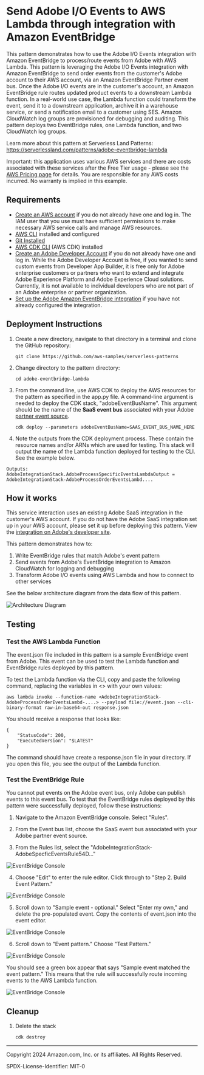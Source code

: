 # Send Adobe I/O Events to AWS Lambda through integration with Amazon EventBridge

This pattern demonstrates how to use the Adobe I/O Events integration with Amazon EventBridge to process/route events from Adobe with AWS Lambda. This pattern is leveraging the Adobe I/O Events integration with Amazon EventBridge to send order events from the customer's Adobe account to their AWS account, via an Amazon EventBridge Partner event bus. Once the Adobe I/O events are in the customer's account, an Amazon EventBridge rule routes updated product events to a downstream Lambda function. In a real-world use case, the Lambda function could transform the event, send it to a downstream application, archive it in a warehouse service, or send a notification email to a customer using SES. Amazon CloudWatch log groups are provisioned for debugging and auditing. This pattern deploys two EventBridge rules, one Lambda function, and two CloudWatch log groups.
    
Learn more about this pattern at Serverless Land Patterns: https://serverlessland.com/patterns/adobe-eventbridge-lambda

Important: this application uses various AWS services and there are costs associated with these services after the Free Tier usage - please see the [AWS Pricing page](https://aws.amazon.com/pricing/) for details. You are responsible for any AWS costs incurred. No warranty is implied in this example.

## Requirements

* [Create an AWS account](https://portal.aws.amazon.com/gp/aws/developer/registration/index.html) if you do not already have one and log in. The IAM user that you use must have sufficient permissions to make necessary AWS service calls and manage AWS resources.
* [AWS CLI](https://docs.aws.amazon.com/cli/latest/userguide/install-cliv2.html) installed and configured
* [Git Installed](https://git-scm.com/book/en/v2/Getting-Started-Installing-Git)
* [AWS CDK CLI](https://docs.aws.amazon.com/cdk/v2/guide/getting_started.html) (AWS CDK) installed
* [Create an Adobe Developer Account](https://www.adobe.com/sign/developer-form.html) if you do not already have one and log in. While the Adobe Developer Account is free, if you wanted to send custom events from Developer App Builder, it is free only for Adobe enterprise customers or partners who want to extend and integrate Adobe Experience Platform and Adobe Experience Cloud solutions. Currently, it is not available to individual developers who are not part of an Adobe enterprise or partner organization.
* [Set up the Adobe Amazon EventBridge integration](https://developer.adobe.com/events/docs/guides/amazon_eventbridge/) if you have not already configured the integration.


## Deployment Instructions

1. Create a new directory, navigate to that directory in a terminal and clone the GitHub repository:
    ``` 
    git clone https://github.com/aws-samples/serverless-patterns
    ```
2. Change directory to the pattern directory:
    ```
    cd adobe-eventbridge-lambda
    ```
3. From the command line, use AWS CDK to deploy the AWS resources for the pattern as specified in the app.py file. A command-line argument is needed to deploy the CDK stack, "adobeEventBusName". This argument should be the name of the **SaaS event bus** associated with your Adobe [partner event source](https://docs.aws.amazon.com/eventbridge/latest/userguide/eb-saas.html).
    ```
    cdk deploy --parameters adobeEventBusName=SAAS_EVENT_BUS_NAME_HERE
    ```

4. Note the outputs from the CDK deployment process. These contain the resource names and/or ARNs which are used for testing. This stack will output the name of the Lambda function deployed for testing to the CLI. See the example below. 

```
Outputs:
AdobeIntegrationStack.AdobeProcessSpecificEventsLambdaOutput = AdobeIntegrationStack-AdobeProcessOrderEventsLambd....
```

## How it works

This service interaction uses an existing Adobe SaaS integration in the customer's AWS account. If you do not have the Adobe SaaS integration set up in your AWS account, please set it up before deploying this pattern. View the [integration on Adobe's developer site](https://developer.adobe.com/events/docs/guides/amazon_eventbridge/).

This pattern demonstrates how to:
1. Write EventBridge rules that match Adobe's event pattern
2. Send events from Adobe's EventBridge integration to Amazon CloudWatch for logging and debugging
3. Transform Adobe I/O events using AWS Lambda and how to connect to other services 

See the below architecture diagram from the data flow of this pattern. 

![Architecture Diagram](./img/readme-arch-diagram.pngreadme-arch-diagram.png)

## Testing

### Test the AWS Lambda Function

The event.json file included in this pattern is a sample EventBridge event from Adobe. This event can be used to test the Lambda function and EventBridge rules deployed by this pattern.

To test the Lambda function via the CLI, copy and paste the following command, replacing the variables in <> with your own values:
```
aws lambda invoke --function-name <AdobeIntegrationStack-AdobeProcessOrderEventsLambd-....> --payload file://event.json --cli-binary-format raw-in-base64-out response.json
```

You should receive a response that looks like: 
```
{
    "StatusCode": 200,
    "ExecutedVersion": "$LATEST"
}
```

The command should have create a response.json file in your directory. If you open this file, you see the output of the Lambda function.  

### Test the EventBridge Rule

You cannot put events on the Adobe event bus, only Adobe can publish events to this event bus. To test that the EventBridge rules deployed by this pattern were successfully deployed, follow these instructions: 

1. Navigate to the Amazon EventBridge console. Select "Rules". 

2. From the Event bus list, choose the SaaS event bus associated with your Adobe partner event source. 

3. From the Rules list, select the "AdobeIntegrationStack-AdobeSpecficEventsRule54D..." 

![EventBridge Console](./img/EBconsole-rules.png)

4. Choose "Edit" to enter the rule editor. Click through to "Step 2. Build Event Pattern." 

![EventBridge Console](./img/BuildEvent.png)

5. Scroll down to "Sample event - optional." Select "Enter my own," and delete the pre-populated event. Copy the contents of event.json into the event editor. 

![EventBridge Console](./img/SampleEvent.png)

6. Scroll down to "Event pattern." Choose "Test Pattern." 

![EventBridge Console](./img/TestEvent.png)

You should see a green box appear that says "Sample event matched the event pattern." This means that the rule will successfully route incoming events to the AWS Lambda function. 

![EventBridge Console](./img/TestEventSuccessful.png)


## Cleanup
 
1. Delete the stack
    ```bash
    cdk destroy
    ```

----
Copyright 2024 Amazon.com, Inc. or its affiliates. All Rights Reserved.

SPDX-License-Identifier: MIT-0